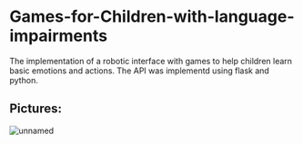 # Games-for-Children-with-language-impairments

The implementation of a robotic interface with games to help children learn basic emotions and actions. The API was implementd using flask and python.

## Pictures: 
![unnamed](https://github.com/NeginAz/Games-for-Children-with-language-impairments/assets/55387698/832544f7-9dae-44a1-a546-ef46dcaadab4)




